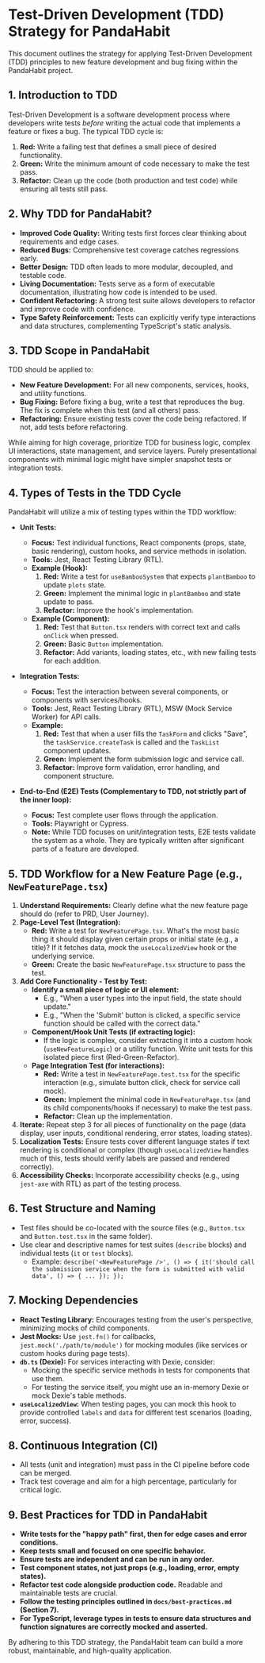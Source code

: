 # Test-Driven Development (TDD) Strategy for PandaHabit

This document outlines the strategy for applying Test-Driven Development (TDD) principles to new feature development and bug fixing within the PandaHabit project.

## 1. Introduction to TDD

Test-Driven Development is a software development process where developers write tests *before* writing the actual code that implements a feature or fixes a bug. The typical TDD cycle is:

1.  **Red:** Write a failing test that defines a small piece of desired functionality.
2.  **Green:** Write the minimum amount of code necessary to make the test pass.
3.  **Refactor:** Clean up the code (both production and test code) while ensuring all tests still pass.

## 2. Why TDD for PandaHabit?

*   **Improved Code Quality:** Writing tests first forces clear thinking about requirements and edge cases.
*   **Reduced Bugs:** Comprehensive test coverage catches regressions early.
*   **Better Design:** TDD often leads to more modular, decoupled, and testable code.
*   **Living Documentation:** Tests serve as a form of executable documentation, illustrating how code is intended to be used.
*   **Confident Refactoring:** A strong test suite allows developers to refactor and improve code with confidence.
*   **Type Safety Reinforcement:** Tests can explicitly verify type interactions and data structures, complementing TypeScript's static analysis.

## 3. TDD Scope in PandaHabit

TDD should be applied to:

*   **New Feature Development:** For all new components, services, hooks, and utility functions.
*   **Bug Fixing:** Before fixing a bug, write a test that reproduces the bug. The fix is complete when this test (and all others) pass.
*   **Refactoring:** Ensure existing tests cover the code being refactored. If not, add tests before refactoring.

While aiming for high coverage, prioritize TDD for business logic, complex UI interactions, state management, and service layers. Purely presentational components with minimal logic might have simpler snapshot tests or integration tests.

## 4. Types of Tests in the TDD Cycle

PandaHabit will utilize a mix of testing types within the TDD workflow:

*   **Unit Tests:**
    *   **Focus:** Test individual functions, React components (props, state, basic rendering), custom hooks, and service methods in isolation.
    *   **Tools:** Jest, React Testing Library (RTL).
    *   **Example (Hook):**
        1.  **Red:** Write a test for `useBambooSystem` that expects `plantBamboo` to update `plots` state.
        2.  **Green:** Implement the minimal logic in `plantBamboo` and state update to pass.
        3.  **Refactor:** Improve the hook's implementation.
    *   **Example (Component):**
        1.  **Red:** Test that `Button.tsx` renders with correct text and calls `onClick` when pressed.
        2.  **Green:** Basic `Button` implementation.
        3.  **Refactor:** Add variants, loading states, etc., with new failing tests for each addition.

*   **Integration Tests:**
    *   **Focus:** Test the interaction between several components, or components with services/hooks.
    *   **Tools:** Jest, React Testing Library (RTL), MSW (Mock Service Worker) for API calls.
    *   **Example:**
        1.  **Red:** Test that when a user fills the `TaskForm` and clicks "Save", the `taskService.createTask` is called and the `TaskList` component updates.
        2.  **Green:** Implement the form submission logic and service call.
        3.  **Refactor:** Improve form validation, error handling, and component structure.

*   **End-to-End (E2E) Tests (Complementary to TDD, not strictly part of the inner loop):**
    *   **Focus:** Test complete user flows through the application.
    *   **Tools:** Playwright or Cypress.
    *   **Note:** While TDD focuses on unit/integration tests, E2E tests validate the system as a whole. They are typically written after significant parts of a feature are developed.

## 5. TDD Workflow for a New Feature Page (e.g., `NewFeaturePage.tsx`)

1.  **Understand Requirements:** Clearly define what the new feature page should do (refer to PRD, User Journey).
2.  **Page-Level Test (Integration):**
    *   **Red:** Write a test for `NewFeaturePage.tsx`. What's the most basic thing it should display given certain props or initial state (e.g., a title)? If it fetches data, mock the `useLocalizedView` hook or the underlying service.
    *   **Green:** Create the basic `NewFeaturePage.tsx` structure to pass the test.
3.  **Add Core Functionality - Test by Test:**
    *   **Identify a small piece of logic or UI element:**
        *   E.g., "When a user types into the input field, the state should update."
        *   E.g., "When the 'Submit' button is clicked, a specific service function should be called with the correct data."
    *   **Component/Hook Unit Tests (if extracting logic):**
        *   If the logic is complex, consider extracting it into a custom hook (`useNewFeatureLogic`) or a utility function. Write unit tests for this isolated piece first (Red-Green-Refactor).
    *   **Page Integration Test (for interactions):**
        *   **Red:** Write a test in `NewFeaturePage.test.tsx` for the specific interaction (e.g., simulate button click, check for service call mock).
        *   **Green:** Implement the minimal code in `NewFeaturePage.tsx` (and its child components/hooks if necessary) to make the test pass.
        *   **Refactor:** Clean up the implementation.
4.  **Iterate:** Repeat step 3 for all pieces of functionality on the page (data display, user inputs, conditional rendering, error states, loading states).
5.  **Localization Tests:** Ensure tests cover different language states if text rendering is conditional or complex (though `useLocalizedView` handles much of this, tests should verify labels are passed and rendered correctly).
6.  **Accessibility Checks:** Incorporate accessibility checks (e.g., using `jest-axe` with RTL) as part of the testing process.

## 6. Test Structure and Naming

*   Test files should be co-located with the source files (e.g., `Button.tsx` and `Button.test.tsx` in the same folder).
*   Use clear and descriptive names for test suites (`describe` blocks) and individual tests (`it` or `test` blocks).
    *   Example: `describe('<NewFeaturePage />', () => { it('should call the submission service when the form is submitted with valid data', () => { ... }); });`

## 7. Mocking Dependencies

*   **React Testing Library:** Encourages testing from the user's perspective, minimizing mocks of child components.
*   **Jest Mocks:** Use `jest.fn()` for callbacks, `jest.mock('./path/to/module')` for mocking modules (like services or custom hooks during page tests).
*   **`db.ts` (Dexie):** For services interacting with Dexie, consider:
    *   Mocking the specific service methods in tests for components that use them.
    *   For testing the service itself, you might use an in-memory Dexie or mock Dexie's table methods.
*   **`useLocalizedView`:** When testing pages, you can mock this hook to provide controlled `labels` and `data` for different test scenarios (loading, error, success).

## 8. Continuous Integration (CI)

*   All tests (unit and integration) must pass in the CI pipeline before code can be merged.
*   Track test coverage and aim for a high percentage, particularly for critical logic.

## 9. Best Practices for TDD in PandaHabit

*   **Write tests for the "happy path" first, then for edge cases and error conditions.**
*   **Keep tests small and focused on one specific behavior.**
*   **Ensure tests are independent and can be run in any order.**
*   **Test component states, not just props (e.g., loading, error, empty states).**
*   **Refactor test code alongside production code.** Readable and maintainable tests are crucial.
*   **Follow the testing principles outlined in `docs/best-practices.md` (Section 7).**
*   **For TypeScript, leverage types in tests to ensure data structures and function signatures are correctly mocked and asserted.**

By adhering to this TDD strategy, the PandaHabit team can build a more robust, maintainable, and high-quality application. 